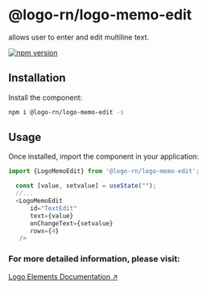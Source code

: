 # @logo-rn/logo-memo-edit

<LogoMemoEdit/> allows user to enter and edit multiline text.

[![npm version](https://badgen.net/npm/v/@logo-rn/logo-memo-edit)](https://www.npmjs.com/package/@logo-rn/logo-memo-edit)

## Installation

Install the component:

```sh
npm i @logo-rn/logo-memo-edit -s
```

## Usage

Once installed, import the component in your application:

```js
import {LogoMemoEdit} from '@logo-rn/logo-memo-edit';
```

```js
  const [value, setvalue] = useState("");
  //...
  <LogoMemoEdit 
      id="TextEdit" 
      text={value} 
      onChangeText={setvalue} 
      rows={4}
   />
```

### For more detailed information, please visit:
[Logo Elements Documentation ↗](http://elements.logo.com.tr)
